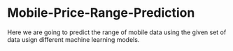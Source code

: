# Mobile-Price-Range-Prediction
Here we are going to predict the range of mobile data using the given set of data usign different machine learning models.
